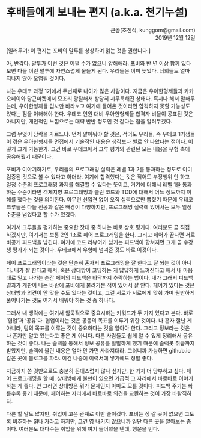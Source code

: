 # 후배들에게 보내는 편지 (a.k.a. 천기누설)

<p align="right">큰곰(조진식, kunggom@gmail.com)<br />2019년 12월 12일</p>

[일러두기: 이 편지는 포비의 말투를 상상하며 읽는 것을 권합니다.]

아, 반갑다. 말투가 이런 것은 어쩔 수가 없으니 양해해라. 포비와 반 년 이상 함께 있다 보면 다들 이런 말투에 자연스럽게 물들게 된다. 우리들은 이미 늦었다. 너희들도 얼마 지나지 않아 오염될 것이다.

나는 우테코 과정 1기에서 두번째로 나이가 많은 사람이다. 지금은 우아한형제들과 카카오페이와 당근마켓에서 모조리 광탈해서 상당히 시무룩해진 상태다. 혹시나 해서 말해두는데, 우아한형제들 입사만 바라보고 여기에 들어온 것이라면 합격하지 못할 가능성도 있다는 점을 이해해야 한다. 우테코 인원 대비 우아한형제들 합격자 비율이 공표된 것은 아니지만, 개인적인 느낌으로는 대략 반반 정도인 것 같다는 점을 알려두겠다.

그럼 무엇이 당락을 가르느냐. 먼저 알아둬야 할 것은, 적어도 우리들, 즉 우테코 1기생들이 겪은 우아한형제들 면접에서 기술적인 내용은 생각보다 별로 안 나왔다는 점이다. 어떻게 그게 가능한가. 그건 바로 우테코에서 크루 평가와 관련된 모든 내용을 우형 측에 공유해줬기 때문이다.

포비가 이야기하기로, 우리들의 프로그래밍 실력은 레벨 1과 2를 통과하는 정도로 이미 검증된 것으로 볼 수 있다고 하더라. 여기에 합격했다는 것은 적어도 부정행위 안 하고 일정 수준의 프로그래밍 과제를 해결할 수 있다는 뜻이고, 거기에 더해서 레벨 1을 통과하는 수준이라면 객체지향 프로그래밍과 클린 코드와 TDD에 대해서 어느 정도까지 이해를 했다는 것을 의미한다. 아무런 선입견 없이 오직 실력으로만 뽑혔기 때문에 우테코 크루들은 다들 전공과 같은 배경이 다양하지만, 프로그래밍 실력에 있어서는 모두 일정 수준을 넘었다고 할 수가 있겠다.

여기서 크루들을 평가하는 중요한 잣대 중 하나는 바로 상호 평가다. 여러분도 곧 직접 하겠지만, 여기서는 보통 2인 1조로 페어 프로그래밍을 한다. 그리고 페어가 끝나면 서로 비공개 피드백을 남긴다. 여기에 코드 리뷰어가 남기는 피드백이 합쳐지면 그게 곧 수강생 평가가 되는 것이다. 우테코에서 우형에 넘겨준 것도 바로 이것이다.

페어 프로그래밍이라는 것은 단순히 혼자서 프로그래밍을 잘 한다고 잘 되는 것이 아니다. 내가 잘 한다고 해서, 혹은 상대방이 코딩하는 게 답답하게 느껴진다고 해서 내 마음대로 밀고 나가는 순간 페어의 피드백은 바닥까지 추락하는 법이다. 내가 그래서 피드백 결과가 개판이 나는 바람에 포비에게 불려가본 적이 있어서 잘 안다. 페어가 있다는 것은 상대방과 의견이 안 맞을 수도 있다는 것이고, 그걸 서로가 서로에게 맞춰 가며 원만하게 풀어나가는 것도 여기서 배워야 하는 것 중 하나다.

그래서 내 생각에는 여기서 암묵적으로 중요시하는 키워드가 두 가지 있다고 본다. 바로 ‘협업’과 ‘공유’다. 협업이라는 것은 공동의 목표를 이루기 위한 것이다. 나 혼자 잘난 게 아니라, 팀의 목표를 이루는 것이 중요하다는 것을 알아야 한다. 그리고 정보라는 것은 나 혼자만 알고 있는다고 좋은 게 아니다. 다른 사람들도 쉽게 알 수 있게 정리해서 공유하는 것이 좋다. 나는 슬랙을 통해서 정보 공유를 활발하게 했기 때문에 슬랙봇 취급까지 받았지만, 슬랙에 올린 내용은 얼마 안 가면 사라지더라. 그러니까 가능하면 github.io 같은 곳에 블로그를 파라. 이건 나중에 이력서에 넣기에도 정말 좋다.

지금까지 쓴 것만으로도 충분히 꼰대스럽지 않나 싶지만, 한 가지 더 당부하고 싶다. 페어 프로그래밍을 할 때, 상대방에게 불만이 있으면 가급적 그 자리에서 바로바로 이야기하는 게 좋다. 안 그러면 상대방은 뭐가 문제인지 아마도 모를 것이다. 피드백 주기는 빠를수록 좋기 때문에, 페어하는 자리에서 바로바로 의견을 교환하는 것이 가장 바람직하다.

다른 할 말도 많지만, 취업이 고픈 관계로 이만 줄이겠다. 포비는 정 갈 곳이 없으면 그토록 비추하는 SI나 가라고 하지만, 그건 영 내키지 않으니까 일단 다른 곳을 알아보는 중이다. 여러분도 대다수는 취업을 위해 여기 들어왔을 텐데, 행운을 빈다.
